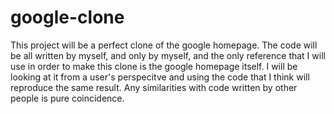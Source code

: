 # google-clone
     
This project will be a perfect clone of the google homepage.
The code will be all written by myself, and only by myself, and the only reference that I will use in order to make this clone is the google homepage itself. I will be looking at it from a user's perspecitve and using the code that I think will reproduce the same result. Any similarities with code written by other people is pure coincidence. 